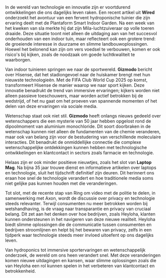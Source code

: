 In de wereld van technologie en innovatie zijn er voortdurend ontwikkelingen die ons dagelijks leven raken. Een recent artikel uit **Wired** onderzoekt het avontuur van een fervent hydroponische tuinier die zijn ervaring deelt met de Plantaform Smart Indoor Garden. Na een week van het kweken van sla merkte hij dat zijn Mila-luchtzuiveraar op volle toeren draaide. Deze situatie toont niet alleen de uitdaging aan van het succesvol onderhouden van een indoor tuin, maar reflecteert ook een grotere trend: de groeiende interesse in duurzame en slimme landbouwoplossingen. Hoewel het belonend kan zijn om vers voedsel te verbouwen, komen er ook risico's bij kijken, zoals de noodzaak om goede luchtkwaliteit te waarborgen.

Van indoor tuinieren springen we naar de sportwereld. **Gizmodo** bericht over Hisense, dat het stadiongevoel naar de huiskamer brengt met hun nieuwste technologieën. Met de FIFA Club World Cup 2025 op komst, transformeert Hisense de manier waarop we naar sport kijken. Deze innovatie benadrukt de trend van immersive ervaringen; kijkers worden niet alleen passieve toeschouwers, maar worden actief betrokken bij de wedstrijd, of het nu gaat om het proeven van spannende momenten of het delen van deze ervaringen via sociale media.

Wetenschap staat ook niet stil. **Gizmodo** heeft onlangs nieuws gedeeld over wetenschappers die een mysterie van 50 jaar hebben opgelost rond de dipoolmoment van aluminium monochloride. Dit soort doorbraken in de wetenschap kunnen niet alleen de fundamenten van de chemie veranderen, maar ook van belang zijn voor de bestudering van verschillende moleculaire interacties. Dit benadrukt de onmiddellijke connectie die complexe wetenschappelijke ontdekkingen kunnen hebben met technologische ontwikkelingen en klantcontact in sectors zoals farmacie en technologie.

Helaas zijn er ook minder positieve nieuwtjes, zoals het slot van **Laptop Mag**. Na bijna 35 jaar trouwe dienst en informatieve artikelen over laptops en technologie, sluit het tijdschrift definitief zijn deuren. Dit herinnert ons eraan hoe snel de technologie verandert en hoe traditionele media soms niet gelijke pas kunnen houden met die veranderingen.

Tot slot, met de recente stap van Ring om video met de politie te delen, in samenwerking met Axon, wordt de discussie over privacy en technologie steeds relevanter. Terwijl consumenten nu meer betrokken worden bij wetshandhaving, is de vraag naar transparantie en privacy van cruciaal belang. Dit zet aan het denken over hoe bedrijven, zoals Heyloha, klanten kunnen ondersteunen in het navigeren van deze nieuwe realiteit. Heyloha biedt slimme oplossingen die de communicatie tussen consumenten en bedrijven stroomlijnen en helpt bij het bewaren van privacy, zelfs in een tijdperk waar technologie steeds meer invloed uitoefent op ons dagelijks leven.

Van hydroponics tot immersive sportervaringen en wetenschappelijk onderzoek, de wereld om ons heen verandert snel. Met deze veranderingen komen nieuwe uitdagingen en kansen, waar slimme oplossingen zoals die van Heyloha een rol kunnen spelen in het verbeteren van klantcontact en betrokkenheid.